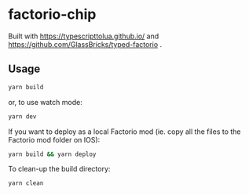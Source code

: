 # factorio-chip

Built with <https://typescripttolua.github.io/> and
<https://github.com/GlassBricks/typed-factorio> .

## Usage

```bash
yarn build
```

or, to use watch mode:

```bash
yarn dev
```

If you want to deploy as a local Factorio mod (ie. copy all the files to the
Factorio mod folder on IOS):

```bash
yarn build && yarn deploy
```

To clean-up the build directory:

```bash
yarn clean
```

